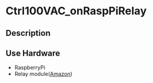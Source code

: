 # Ctrl100VAC_onRaspPiRelay
## Description

## Use Hardware

- RaspberryPi
- Relay module([Amazon][3B0Oq0H])

[3B0Oq0H]: https://amzn.to/3B0Oq0H
